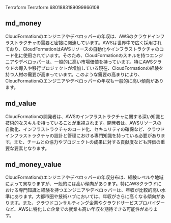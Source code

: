 Terraform
Terraform
6801883189099866108





## md_money


CloudFormationのエンジニアやデベロッパーの年収は、AWSのクラウドインフラストラクチャの需要と密接に関連しています。AWSは世界中で広く採用されており、CloudFormationはAWSリソースの自動化やインフラストラクチャのコード化に使用されています。そのため、CloudFormationのスキルを持つエンジニアやデベロッパーは、一般的に高い市場価値を持っています。特にAWSクラウドの導入や移行プロジェクトが増加している現在、CloudFormationの経験を持つ人材の需要が高まっています。このような需要の高まりにより、CloudFormationのエンジニアやデベロッパーの年収も一般的に高い傾向があります。

## md_value

CloudFormationの開発者は、AWSのインフラストラクチャに関する深い知識と技術的なスキルを持っていることが重視されます。開発者は、AWSリソースの自動化、インフラストラクチャのコード化、セキュリティの確保など、クラウドインフラストラクチャの設計と管理における専門知識を持っている必要があります。また、チームとの協力やプロジェクトの成果に対する貢献度なども評価の重要な要素となります。


## md_money_value

CloudFormationのエンジニアやデベロッパーの年収分布は、経験レベルや地域によって異なりますが、一般的には高い傾向があります。特にAWSクラウドにおける専門知識と経験を持つエンジニアやデベロッパーは、年収が比較的高い水準にあります。大都市圏や技術ハブにおいては、年収がさらに高くなる傾向があります。また、クラウドコンサルティング企業やクラウドサービスプロバイダーなど、AWSに特化した企業での就業も高い年収を期待できる可能性があります。











